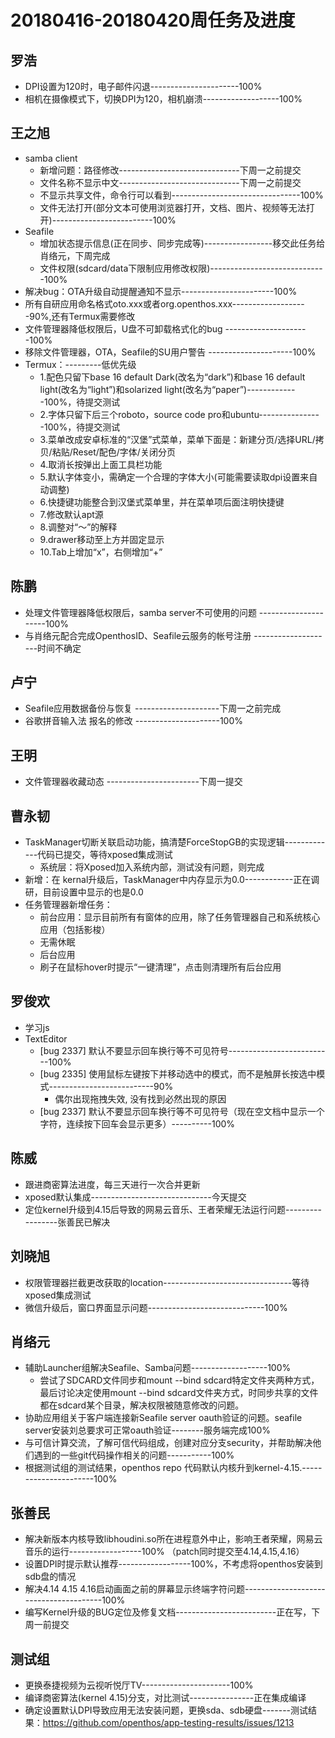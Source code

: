 # 20180416-20180420周任务及进度

## 罗浩
- DPI设置为120时，电子邮件闪退----------------------100%
- 相机在摄像模式下，切换DPI为120，相机崩溃-------------------100%

## 王之旭
- samba client
   - 新增问题：路径修改------------------------------下周一之前提交
   - 文件名称不显示中文------------------------------下周一之前提交
   - 不显示共享文件，命令行可以看到--------------------------------100%
   - 文件无法打开(部分文本可使用浏览器打开，文档、图片、视频等无法打开)-------------------------100%
- Seafile
   - 增加状态提示信息(正在同步、同步完成等)-----------------移交此任务给肖络元，下周完成
   - 文件权限(sdcard/data下限制应用修改权限)-----------------------------100%
- 解决bug：OTA升级自动提醒通知不显示-----------------------100%
- 所有自研应用命名格式oto.xxx或者org.openthos.xxx-------------------90%,还有Termux需要修改
- 文件管理器降低权限后，U盘不可卸载格式化的bug    ---------------------100%
- 移除文件管理器，OTA，Seafile的SU用户警告   ---------------------100%
- Termux：---------低优先级
   - 1.配色只留下base 16 default Dark(改名为“dark”)和base 16 default light(改名为“light”)和solarized light(改名为“paper”)-------------100%，待提交测试
   - 2.字体只留下后三个roboto，source code pro和ubuntu----------------100%，待提交测试
   - 3.菜单改成安卓标准的“汉堡”式菜单，菜单下面是：新建分页/选择URL/拷贝/粘贴/Reset/配色/字体/关闭分页
   - 4.取消长按弹出上面工具栏功能
   - 5.默认字体变小，需确定一个合理的字体大小(可能需要读取dpi设置来自动调整)
   - 6.快捷键功能整合到汉堡式菜单里，并在菜单项后面注明快捷键
   - 7.修改默认apt源
   - 8.调整对“～”的解释
   - 9.drawer移动至上方并固定显示
   - 10.Tab上增加“x”，右侧增加“+”

## 陈鹏
- 处理文件管理器降低权限后，samba server不可使用的问题    ---------------------100%
- 与肖络元配合完成OpenthosID、Seafile云服务的帐号注册 --------------------时间不确定

## 卢宁
- Seafile应用数据备份与恢复 ---------------------下周一之前完成
- 谷歌拼音输入法 报名的修改    ---------------------100%

## 王明
- 文件管理器收藏动态  -----------------------下周一提交


## 曹永韧
- TaskManager切断关联启动功能，搞清楚ForceStopGB的实现逻辑-------------代码已提交，等待xposed集成测试
   - 系统层：将Xposed加入系统内部，测试没有问题，则完成
- 新增：在 kernal升级后，TaskManager中内存显示为0.0------------正在调研，目前设置中显示的也是0.0
- 任务管理器新增任务：
   - 前台应用：显示目前所有有窗体的应用，除了任务管理器自己和系统核心应用（包括影梭）
   - 无需休眠
   - 后台应用
   - 刷子在鼠标hover时提示“一键清理”，点击则清理所有后台应用

## 罗俊欢
- 学习js
- TextEditor
   - [bug 2337] 默认不要显示回车换行等不可见符号--------------------------100%
   - [bug 2335] 使用鼠标左键按下并移动选中的模式，而不是触屏长按选中模式--------------------------90%
      - 偶尔出现拖拽失效, 没有找到必然出现的原因
   - [bug 2337] 默认不要显示回车换行等不可见符号（现在空文档中显示一个字符，连续按下回车会显示更多）----------100%

## 陈威
- 跟进商密算法进度，每三天进行一次合并更新
- xposed默认集成------------------------------今天提交
- 定位kernel升级到4.15后导致的网易云音乐、王者荣耀无法运行问题-----------------张善民已解决

## 刘晓旭
- 权限管理器拦截更改获取的location--------------------------------等待xposed集成测试
- 微信升级后，窗口界面显示问题-----------------------------100%

## 肖络元
- 辅助Launcher组解决Seafile、Samba问题-------------------100%
   - 尝试了SDCARD文件同步和mount --bind sdcard特定文件夹两种方式，最后讨论决定使用mount --bind sdcard文件夹方式，时同步共享的文件都在sdcard某个目录，解决权限被随意修改的问题。
- 协助应用组关于客户端连接新Seafile server oauth验证的问题。seafile server安装刘总要求可正常oauth验证--------服务端完成100%
- 与可信计算交流，了解可信代码组成，创建对应分支security，并帮助解决他们遇到的一些git代码操作相关的问题-----------100%
- 根据测试组的测试结果，openthos repo 代码默认内核升到kernel-4.15.----------------------100%

## 张善民
- 解决新版本内核导致libhoudini.so所在进程意外中止，影响王者荣耀，网易云音乐的运行------------------100% （patch同时提交至4.14,4.15,4.16）
- 设置DPI时提示默认推荐------------------100%，不考虑将openthos安装到sdb盘的情况
- 解决4.14 4.15 4.16启动画面之前的屏幕显示终端字符问题---------------------------------------100% 
- 编写Kernel升级的BUG定位及修复文档-------------------------正在写，下周一前提交

## 测试组
- 更换泰捷视频为云视听悦厅TV----------------------100%
- 编译商密算法(kernel 4.15)分支，对比测试----------------正在集成编译
- 确定设置默认DPI导致应用无法安装问题，更换sda、sdb硬盘-------测试结果：https://github.com/openthos/app-testing-results/issues/1213
